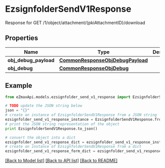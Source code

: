 # EzsignfolderSendV1Response

Response for GET /1/object/attachment/{pkiAttachmentID}/download

## Properties
Name | Type | Description | Notes
------------ | ------------- | ------------- | -------------
**obj_debug_payload** | [**CommonResponseObjDebugPayload**](CommonResponseObjDebugPayload.md) |  | 
**obj_debug** | [**CommonResponseObjDebug**](CommonResponseObjDebug.md) |  | [optional] 

## Example

```python
from eZmaxApi.models.ezsignfolder_send_v1_response import EzsignfolderSendV1Response

# TODO update the JSON string below
json = "{}"
# create an instance of EzsignfolderSendV1Response from a JSON string
ezsignfolder_send_v1_response_instance = EzsignfolderSendV1Response.from_json(json)
# print the JSON string representation of the object
print EzsignfolderSendV1Response.to_json()

# convert the object into a dict
ezsignfolder_send_v1_response_dict = ezsignfolder_send_v1_response_instance.to_dict()
# create an instance of EzsignfolderSendV1Response from a dict
ezsignfolder_send_v1_response_form_dict = ezsignfolder_send_v1_response.from_dict(ezsignfolder_send_v1_response_dict)
```
[[Back to Model list]](../README.md#documentation-for-models) [[Back to API list]](../README.md#documentation-for-api-endpoints) [[Back to README]](../README.md)


